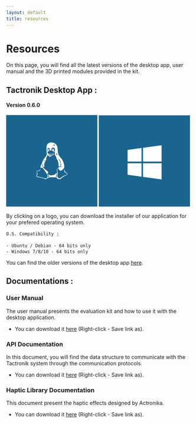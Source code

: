 ```yaml
---
layout: default
title: resources
---
```


# Resources

On this page, you will find all the latest versions of the desktop app, user manual and the 3D printed modules provided in the kit.

## Tactronik Desktop App :

#### Version 0.6.0

[<img src="/assets/images/logo_linux.png" style="width:49%"/>](https://github.com/ActronikaSAS/tactronik-demo-kit/releases/download/v0.6.0/desktop-demo-kit_0.6.0_amd64.deb)
[<img src="/assets/images/logo_w10.png" style="width:49%"/>](https://github.com/ActronikaSAS/tactronik-demo-kit/releases/download/v0.6.0/Tactronik.demo.kit.Setup.0.6.0.exe)

By clicking on a logo, you can download the installer of our application for your prefered operating system.

    O.S. Compatibility : 
    
    - Ubuntu / Debian - 64 bits only
    - Windows 7/8/10 - 64 bits only

You can find the older versions of the desktop app [here](/archives.html).

## Documentations :

### User Manual

The user manual presents the evaluation kit and how to use it with the desktop application.

- You can download it [here](/resources/documentations/user-manual/Tactronik-Evaluationkit-UserManual-v1.1.pdf) (Right-click - Save link as).

### API Documentation

In this document, you will find the data structure to communicate with the Tactronik system through the communication protocols.

- You can download it [here](/resources/documentations/api/Tactronik-API_Documentation-v1.0.pdf) (Right-click - Save link as).

### Haptic Library Documentation

This document present the haptic effects designed by Actronika.

- You can download it [here](/resources/documentations/library/Tactronik-Evaluationkit-HapticLibrary-v1.1.pdf) (Right-click - Save link as). 